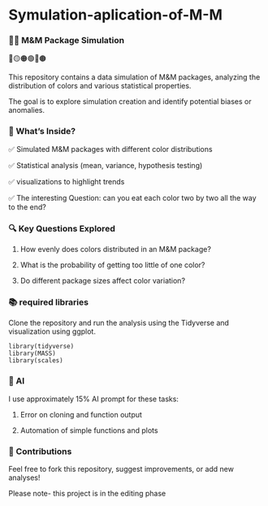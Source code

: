 # Symulation-aplication-of-M-M

### 🍫🍬 M&M Package Simulation

🔴🟡🟠🟢🔵🟤

This repository contains a data simulation of M&M packages, analyzing the distribution of colors and various statistical properties.

The goal is to explore simulation creation and identify potential biases or anomalies.

### 📂 What’s Inside?

✅ Simulated M&M packages with different color distributions

✅ Statistical analysis (mean, variance, hypothesis testing)

✅ visualizations to highlight trends

✅ The interesting Question: can you eat each color two by two all the way to the end?


### 🔍 Key Questions Explored

1. How evenly does colors distributed in an M&M package?

2. What is the probability of getting too little of one color?

3. Do different package sizes affect color variation?

### 📚 required libraries

Clone the repository and run the analysis using the Tidyverse and visualization using ggplot.

```
library(tidyverse)
library(MASS)
library(scales)
```

### 🔧 AI

I use approximately 15% AI prompt for these tasks:

1. Error on cloning and function output

2. Automation of simple functions and plots

### 🤝 Contributions

Feel free to fork this repository, suggest improvements, or add new analyses!

Please note- this project is in the editing phase